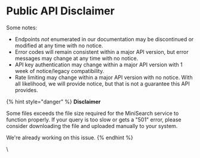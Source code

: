 # Public API Disclaimer

Some notes:

* Endpoints _not_ enumerated in our documentation may be discontinued or modified at any time with no notice.
* Error codes will remain consistent within a major API version, but error messages may change at any time with no notice.
* API key authentication may change within a major API version with 1 week of notice/legacy compatibility.
* Rate limiting may change within a major API version with no notice. With all likelihood, we will provide notice, but that is not a guarantee this API provides.



{% hint style="danger" %}
**Disclaimer**

Some files exceeds the file size required for the MiniSearch service to function properly. If your query is too slow or gets a "501" error, please consider downloading the file and uploaded manually to your system.&#x20;

We're already working on this issue.
{% endhint %}

\
